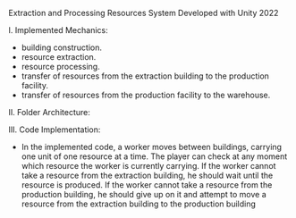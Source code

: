 Extraction and Processing Resources System Developed with Unity 2022

I. Implemented Mechanics:

- building construction.
- resource extraction.
- resource processing.
- transfer of resources from the extraction building to the production facility.
- transfer of resources from the production facility to the warehouse.

II. Folder Architecture:


III. Code Implementation:
- In the implemented code, a worker moves between buildings, carrying one unit of one resource at a time. The player can check at any moment which resource the worker is currently carrying. If the worker cannot take a resource from the extraction building, he should wait until the resource is produced. If the worker cannot take a resource from the production building, he should give up on it and attempt to move a resource from the extraction building to the production building
